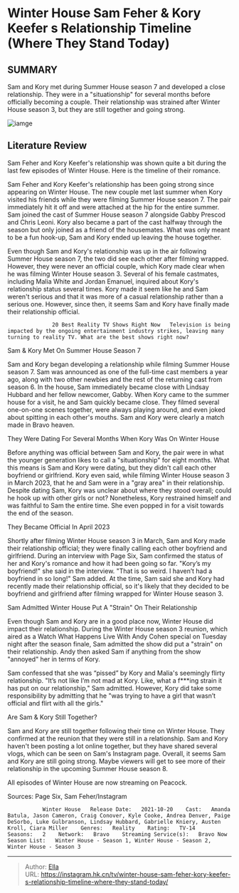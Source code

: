 # Winter House Sam Feher &amp; Kory Keefer s Relationship Timeline (Where They Stand Today)


## SUMMARY 



  Sam and Kory met during Summer House season 7 and developed a close relationship.   They were in a &#34;situationship&#34; for several months before officially becoming a couple.   Their relationship was strained after Winter House season 3, but they are still together and going strong.  

![iamge](https://static1.srcdn.com/wordpress/wp-content/uploads/2023/12/winter-house_-sam-feher-kory-keefer-s-relationship-timeline-where-they-stand-today.jpg)

## Literature Review
Sam Feher and Kory Keefer&#39;s relationship was shown quite a bit during the last few episodes of Winter House. Here is the timeline of their romance. 




Sam Feher and Kory Keefer&#39;s relationship has been going strong since appearing on Winter House. The new couple met last summer when Kory visited his friends while they were filming Summer House season 7. The pair immediately hit it off and were attached at the hip for the entire summer. Sam joined the cast of Summer House season 7 alongside Gabby Prescod and Chris Leoni. Kory also became a part of the cast halfway through the season but only joined as a friend of the housemates. What was only meant to be a fun hook-up, Sam and Kory ended up leaving the house together.




Even though Sam and Kory&#39;s relationship was up in the air following Summer House season 7, the two did see each other after filming wrapped. However, they were never an official couple, which Kory made clear when he was filming Winter House season 3. Several of his female castmates, including Malia White and Jordan Emanuel, inquired about Kory&#39;s relationship status several times. Kory made it seem like he and Sam weren&#39;t serious and that it was more of a casual relationship rather than a serious one. However, since then, it seems Sam and Kory have finally made their relationship official.

                  20 Best Reality TV Shows Right Now   Television is being impacted by the ongoing entertainment industry strikes, leaving many turning to reality TV. What are the best shows right now?    


 Sam &amp; Kory Met On Summer House Season 7 
          




Sam and Kory began developing a relationship while filming Summer House season 7. Sam was announced as one of the full-time cast members a year ago, along with two other newbies and the rest of the returning cast from season 6. In the house, Sam immediately became close with Lindsay Hubbard and her fellow newcomer, Gabby. When Kory came to the summer house for a visit, he and Sam quickly became close. They filmed several one-on-one scenes together, were always playing around, and even joked about spitting in each other&#39;s mouths. Sam and Kory were clearly a match made in Bravo heaven.



 They Were Dating For Several Months When Kory Was On Winter House 
          

Before anything was official between Sam and Kory, the pair were in what the younger generation likes to call a &#34;situationship&#34; for eight months. What this means is Sam and Kory were dating, but they didn&#39;t call each other boyfriend or girlfriend. Kory even said, while filming Winter House season 3 in March 2023, that he and Sam were in a &#34;gray area&#34; in their relationship. Despite dating Sam, Kory was unclear about where they stood overall; could he hook up with other girls or not? Nonetheless, Kory restrained himself and was faithful to Sam the entire time. She even popped in for a visit towards the end of the season.






 They Became Official In April 2023 
         

Shortly after filming Winter House season 3 in March, Sam and Kory made their relationship official; they were finally calling each other boyfriend and girlfriend. During an interview with Page Six, Sam confirmed the status of her and Kory&#39;s romance and how it had been going so far. &#34;Kory’s my boyfriend!&#34; she said in the interview. &#34;That is so weird. I haven’t had a boyfriend in so long!&#34; Sam added. At the time, Sam said she and Kory had recently made their relationship official, so it&#39;s likely that they decided to be boyfriend and girlfriend after filming wrapped for Winter House season 3.



 Sam Admitted Winter House Put A &#34;Strain&#34; On Their Relationship 
          




Even though Sam and Kory are in a good place now, Winter House did impact their relationship. During the Winter House season 3 reunion, which aired as a Watch What Happens Live With Andy Cohen special on Tuesday night after the season finale, Sam admitted the show did put a &#34;strain&#34; on their relationship. Andy then asked Sam if anything from the show &#34;annoyed&#34; her in terms of Kory.

Sam confessed that she was “pissed” by Kory and Malia&#39;s seemingly flirty relationship. &#34;It’s not like I’m not mad at Kory. Like, what a f***ing strain it has put on our relationship,&#34; Sam admitted. However, Kory did take some responsibility by admitting that he &#34;was trying to have a girl that wasn’t official and flirt with all the girls.&#34;



 Are Sam &amp; Kory Still Together? 

 




Sam and Kory are still together following their time on Winter House. They confirmed at the reunion that they were still in a relationship. Sam and Kory haven&#39;t been posting a lot online together, but they have shared several vlogs, which can be seen on Sam&#39;s Instagram page. Overall, it seems Sam and Kory are still going strong. Maybe viewers will get to see more of their relationship in the upcoming Summer House season 8.



All episodes of Winter House are now streaming on Peacock.




Sources: Page Six, Sam Feher/Instagram

               Winter House   Release Date:   2021-10-20    Cast:   Amanda Batula, Jason Cameron, Craig Conover, Kyle Cooke, Andrea Denver, Paige DeSorbo, Luke Gulbranson, Lindsay Hubbard, Gabrielle Kniery, Austen Kroll, Ciara Miller    Genres:   Reality    Rating:   TV-14    Seasons:   2    Network:   Bravo    Streaming Service(s):   Bravo Now    Season List:   Winter House - Season 1, Winter House - Season 2, Winter House - Season 3      

---

> Author: [Ella](https://instagram.hk.cn/)  
> URL: https://instagram.hk.cn/tv/winter-house-sam-feher-kory-keefer-s-relationship-timeline-where-they-stand-today/  

